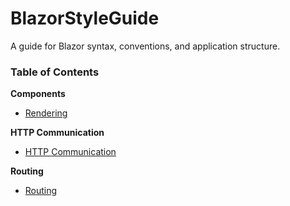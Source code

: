 # BlazorStyleGuide
A guide for Blazor syntax, conventions, and application structure.

### Table of Contents

**Components**

 - [Rendering](https://github.com/sfvicente/BlazorStyleGuide/blob/master/Components-Rendering.md)


 **HTTP Communication**

 - [HTTP Communication](https://github.com/sfvicente/BlazorStyleGuide/blob/master/HttpCommunication.md)

**Routing**

- [Routing](https://github.com/sfvicente/BlazorStyleGuide/blob/master/Routing.md)
